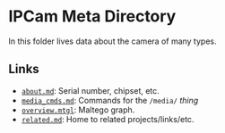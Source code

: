 # IPCam Meta Directory

In this folder lives data about the camera of many types.

## Links

- [`about.md`](https://github.com/UND-ARC/IPCam/tree/master/meta/about.md): Serial number, chipset, etc.
- [`media_cmds.md`](https://github.com/UND-ARC/IPCam/tree/master/meta/media_cmds.md): Commands for the `/media/` *thing*
- [`overview.mtgl`](https://github.com/UND-ARC/IPCam/tree/master/meta/overview.mtgl): Maltego graph.
- [`related.md`](https://github.com/UND-ARC/IPCam/tree/master/meta/related.md): Home to related projects/links/etc.